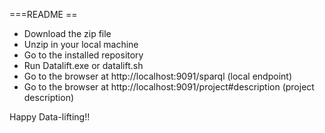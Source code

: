 ===README ==
- Download the zip file
- Unzip in your local machine
-  Go to the installed repository
- Run Datalift.exe or datalift.sh
- Go to the browser at http://localhost:9091/sparql (local endpoint)
- Go to the browser at http://localhost:9091/project#description (project description)

Happy Data-lifting!!
